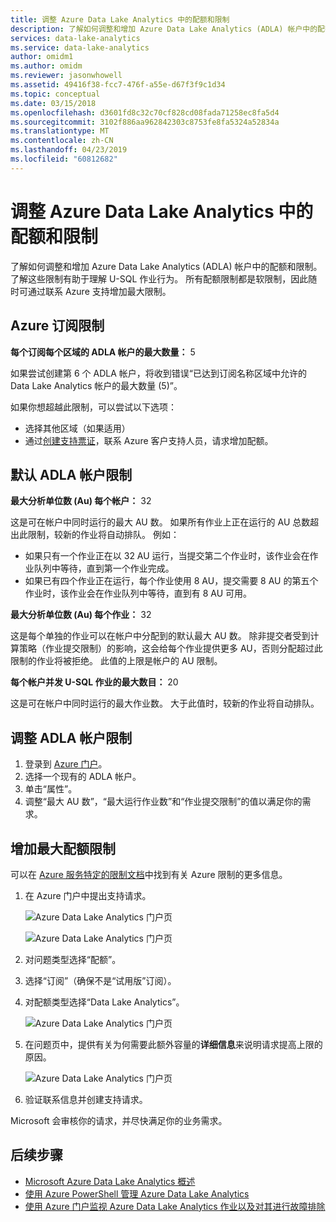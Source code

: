 ```yaml
---
title: 调整 Azure Data Lake Analytics 中的配额和限制
description: 了解如何调整和增加 Azure Data Lake Analytics (ADLA) 帐户中的配额和限制。
services: data-lake-analytics
ms.service: data-lake-analytics
author: omidm1
ms.author: omidm
ms.reviewer: jasonwhowell
ms.assetid: 49416f38-fcc7-476f-a55e-d67f3f9c1d34
ms.topic: conceptual
ms.date: 03/15/2018
ms.openlocfilehash: d3601fd8c32c70cf828cd08fada71258ec8fa5d4
ms.sourcegitcommit: 3102f886aa962842303c8753fe8fa5324a52834a
ms.translationtype: MT
ms.contentlocale: zh-CN
ms.lasthandoff: 04/23/2019
ms.locfileid: "60812682"
---
```

# <a name="adjust-quotas-and-limits-in-azure-data-lake-analytics"></a>调整 Azure Data Lake Analytics 中的配额和限制

了解如何调整和增加 Azure Data Lake Analytics (ADLA) 帐户中的配额和限制。 了解这些限制有助于理解 U-SQL 作业行为。 所有配额限制都是软限制，因此随时可通过联系 Azure 支持增加最大限制。

## <a name="azure-subscriptions-limits"></a>Azure 订阅限制

**每个订阅每个区域的 ADLA 帐户的最大数量：** 5

如果尝试创建第 6 个 ADLA 帐户，将收到错误“已达到订阅名称区域中允许的 Data Lake Analytics 帐户的最大数量 (5)”。 

如果你想超越此限制，可以尝试以下选项：
* 选择其他区域（如果适用）
* 通过[创建支持票证](#increase-maximum-quota-limits)，联系 Azure 客户支持人员，请求增加配额。

## <a name="default-adla-account-limits"></a>默认 ADLA 帐户限制

**最大分析单位数 (Au) 每个帐户：** 32

这是可在帐户中同时运行的最大 AU 数。 如果所有作业上正在运行的 AU 总数超出此限制，较新的作业将自动排队。 例如：

* 如果只有一个作业正在以 32 AU 运行，当提交第二个作业时，该作业会在作业队列中等待，直到第一个作业完成。
* 如果已有四个作业正在运行，每个作业使用 8 AU，提交需要 8 AU 的第五个作业时，该作业会在作业队列中等待，直到有 8 AU 可用。

**最大分析单位数 (Au) 每个作业：** 32

这是每个单独的作业可以在帐户中分配到的默认最大 AU 数。 除非提交者受到计算策略（作业提交限制）的影响，这会给每个作业提供更多 AU，否则分配超过此限制的作业将被拒绝。 此值的上限是帐户的 AU 限制。

**每个帐户并发 U-SQL 作业的最大数目：** 20

这是可在帐户中同时运行的最大作业数。 大于此值时，较新的作业将自动排队。

## <a name="adjust-adla-account-limits"></a>调整 ADLA 帐户限制

1. 登录到 [Azure 门户](https://portal.azure.com)。
2. 选择一个现有的 ADLA 帐户。
3. 单击“属性”。
4. 调整“最大 AU 数”，“最大运行作业数”和“作业提交限制”的值以满足你的需求。

## <a name="increase-maximum-quota-limits"></a>增加最大配额限制

可以在 [Azure 服务特定的限制文档](../azure-subscription-service-limits.md#data-lake-analytics-limits)中找到有关 Azure 限制的更多信息。

1. 在 Azure 门户中提出支持请求。

    ![Azure Data Lake Analytics 门户页](./media/data-lake-analytics-quota-limits/data-lake-analytics-quota-help-support.png)

    ![Azure Data Lake Analytics 门户页](./media/data-lake-analytics-quota-limits/data-lake-analytics-quota-support-request.png)
2. 对问题类型选择“配额”。
3. 选择“订阅”（确保不是“试用版”订阅）。
4. 对配额类型选择“Data Lake Analytics”。

    ![Azure Data Lake Analytics 门户页](./media/data-lake-analytics-quota-limits/data-lake-analytics-quota-support-request-basics.png)

5. 在问题页中，提供有关为何需要此额外容量的**详细信息**来说明请求提高上限的原因。

    ![Azure Data Lake Analytics 门户页](./media/data-lake-analytics-quota-limits/data-lake-analytics-quota-support-request-details.png)

6. 验证联系信息并创建支持请求。

Microsoft 会审核你的请求，并尽快满足你的业务需求。

## <a name="next-steps"></a>后续步骤

* [Microsoft Azure Data Lake Analytics 概述](data-lake-analytics-overview.md)
* [使用 Azure PowerShell 管理 Azure Data Lake Analytics](data-lake-analytics-manage-use-powershell.md)
* [使用 Azure 门户监视 Azure Data Lake Analytics 作业以及对其进行故障排除](data-lake-analytics-monitor-and-troubleshoot-jobs-tutorial.md)
